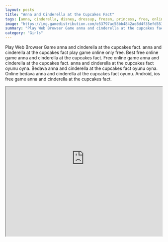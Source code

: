 ```yaml
---
layout: posts
title: "Anna and Cinderella at the Cupcakes Fact"
tags: [anna, cinderella, disney, dressup, frozen, princess, free, online, games, oyna, game, free, games, play, play, games]
image: "https://img.gamedistribution.com/e53797ac58bb4842ae8d4f35efd55118.jpg"
summary: "Play Web Browser Game anna and cinderella at the cupcakes fact. anna and cinderella at the cupcakes fact play game online only free. Best free online game anna and cinderella at the cupcakes fact. Free online game anna and cinderella at the cupcakes fact. anna and cinderella at the cupcakes fact oyunu oyna. Bedava anna and cinderella at the cupcakes fact oyunu oyna. Online bedava anna and cinderella at the cupcakes fact oyunu. Android, ios free game anna and cinderella at the cupcakes fact."
category: "Girls"
---
```


Play Web Browser Game anna and cinderella at the cupcakes fact. anna and cinderella at the cupcakes fact play game online only free. Best free online game anna and cinderella at the cupcakes fact. Free online game anna and cinderella at the cupcakes fact. anna and cinderella at the cupcakes fact oyunu oyna. Bedava anna and cinderella at the cupcakes fact oyunu oyna. Online bedava anna and cinderella at the cupcakes fact oyunu. Android, ios free game anna and cinderella at the cupcakes fact.

<iframe width="100%" height="480px;" src="https://flash.gamedistribution.com?game=e53797ac58bb4842ae8d4f35efd55118"></iframe>